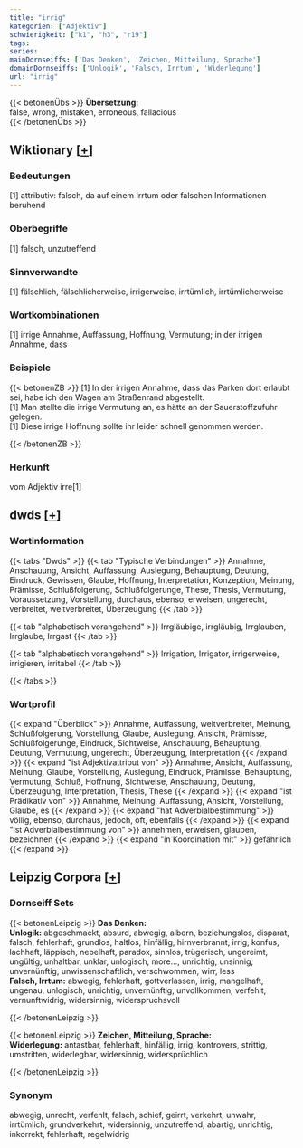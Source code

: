 ```yaml
---
title: "irrig"
kategorien: ["Adjektiv"]
schwierigkeit: ["k1", "h3", "r19"]
tags:
series:
mainDornseiffs: ['Das Denken', 'Zeichen, Mitteilung, Sprache']
domainDornseiffs: ['Unlogik', 'Falsch, Irrtum', 'Widerlegung']
url: "irrig"
---
```


{{< betonenÜbs >}}
**Übersetzung:**  
false, wrong, mistaken, erroneous, fallacious  
{{< /betonenÜbs >}}

## Wiktionary [[+](https://de.wiktionary.org/wiki/irrig)]

### Bedeutungen
[1] attributiv: falsch, da auf einem Irrtum oder falschen Informationen beruhend  

### Oberbegriffe
[1] falsch, unzutreffend  

### Sinnverwandte
[1] fälschlich, fälschlicherweise, irrigerweise, irrtümlich, irrtümlicherweise  

### Wortkombinationen
[1] irrige Annahme, Auffassung, Hoffnung, Vermutung; in der irrigen Annahme, dass  

### Beispiele
{{< betonenZB >}}
[1] In der irrigen Annahme, dass das Parken dort erlaubt sei, habe ich den Wagen am Straßenrand abgestellt.  
[1] Man stellte die irrige Vermutung an, es hätte an der Sauerstoffzufuhr gelegen.  
[1] Diese irrige Hoffnung sollte ihr leider schnell genommen werden.  

{{< /betonenZB >}}
### Herkunft
vom Adjektiv irre[1]  



## dwds [[+](https://www.dwds.de/wb/irrig)]

### Wortinformation
{{< tabs "Dwds" >}}
{{< tab "Typische Verbindungen" >}}
Annahme, Anschauung, Ansicht, Auffassung, Auslegung, Behauptung, Deutung, Eindruck, Gewissen, Glaube, Hoffnung, Interpretation, Konzeption, Meinung, Prämisse, Schlußfolgerung, Schlußfolgerunge, These, Thesis, Vermutung, Voraussetzung, Vorstellung, durchaus, ebenso, erweisen, ungerecht, verbreitet, weitverbreitet, Überzeugung
{{< /tab >}}

{{< tab "alphabetisch vorangehend" >}}
Irrgläubige, irrgläubig, Irrglauben, Irrglaube, Irrgast
{{< /tab >}}

{{< tab "alphabetisch vorangehend" >}}
Irrigation, Irrigator, irrigerweise, irrigieren, irritabel
{{< /tab >}}

{{< /tabs >}}

### Wortprofil
{{< expand "Überblick" >}} Annahme, Auffassung, weitverbreitet, Meinung, Schlußfolgerung, Vorstellung, Glaube, Auslegung, Ansicht, Prämisse, Schlußfolgerunge, Eindruck, Sichtweise, Anschauung, Behauptung, Deutung, Vermutung, ungerecht, Überzeugung, Interpretation {{< /expand >}}
{{< expand "ist Adjektivattribut von" >}} Annahme, Ansicht, Auffassung, Meinung, Glaube, Vorstellung, Auslegung, Eindruck, Prämisse, Behauptung, Vermutung, Schluß, Hoffnung, Sichtweise, Anschauung, Deutung, Überzeugung, Interpretation, Thesis, These {{< /expand >}}
{{< expand "ist Prädikativ von" >}} Annahme, Meinung, Auffassung, Ansicht, Vorstellung, Glaube, es {{< /expand >}}
{{< expand "hat Adverbialbestimmung" >}} völlig, ebenso, durchaus, jedoch, oft, ebenfalls {{< /expand >}}
{{< expand "ist Adverbialbestimmung von" >}} annehmen, erweisen, glauben, bezeichnen {{< /expand >}}
{{< expand "in Koordination mit" >}} gefährlich {{< /expand >}}

## Leipzig Corpora [[+](https://corpora.uni-leipzig.de/en/res?word=irrig&corpusId=deu_newscrawl-public_2018)]

### Dornseiff Sets
{{< betonenLeipzig >}}
**Das Denken:**  
**Unlogik:** abgeschmackt, absurd, abwegig, albern, beziehungslos, disparat, falsch, fehlerhaft, grundlos, haltlos, hinfällig, hirnverbrannt, irrig, konfus, lachhaft, läppisch, nebelhaft, paradox, sinnlos, trügerisch, ungereimt, ungültig, unhaltbar, unklar, unlogisch, more..., unrichtig, unsinnig, unvernünftig, unwissenschaftlich, verschwommen, wirr, less  
**Falsch, Irrtum:** abwegig, fehlerhaft, gottverlassen, irrig, mangelhaft, ungenau, unlogisch, unrichtig, unvernünftig, unvollkommen, verfehlt, vernunftwidrig, widersinnig, widerspruchsvoll  

{{< /betonenLeipzig >}}


{{< betonenLeipzig >}}
**Zeichen, Mitteilung, Sprache:**  
**Widerlegung:** antastbar, fehlerhaft, hinfällig, irrig, kontrovers, strittig, umstritten, widerlegbar, widersinnig, widersprüchlich  

{{< /betonenLeipzig >}}

### Synonym
abwegig, unrecht, verfehlt, falsch, schief, geirrt, verkehrt, unwahr, irrtümlich, grundverkehrt, widersinnig, unzutreffend, abartig, unrichtig, inkorrekt, fehlerhaft, regelwidrig

